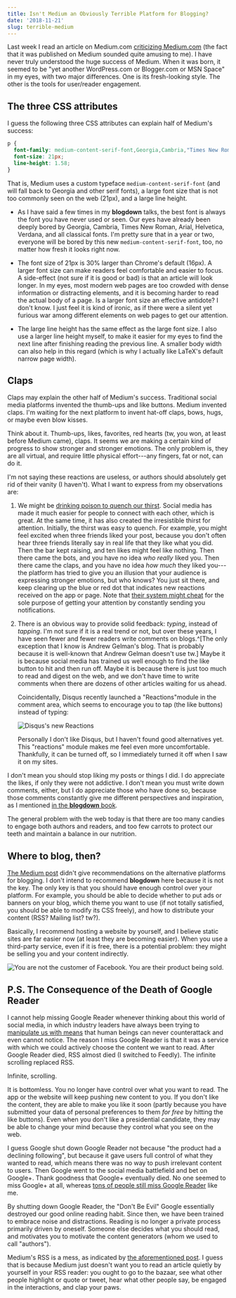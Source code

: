 ```yaml
---
title: Isn't Medium an Obviously Terrible Platform for Blogging?
date: '2018-11-21'
slug: terrible-medium
---
```


Last week I read an article on Medium.com [criticizing Medium.com](https://medium.com/@nikitonsky/medium-is-a-poor-choice-for-blogging-bb0048d19133) (the fact that it was published on Medium sounded quite amusing to me). I have never truly understood the huge success of Medium. When it was born, it seemed to be "yet another WordPress.com or Blogger.com or MSN Space" in my eyes, with two major differences. One is its fresh-looking style. The other is the tools for user/reader engagement.

## The three CSS attributes

I guess the following three CSS attributes can explain half of Medium's success:

```css
p {
  font-family: medium-content-serif-font,Georgia,Cambria,"Times New Roman",Times,serif;
  font-size: 21px;
  line-height: 1.58;
}
```

That is, Medium uses a custom typeface `medium-content-serif-font` (and will fall back to Georgia and other serif fonts), a large font size that is not too commonly seen on the web (21px), and a large line height.

- As I have said a few times in my **blogdown** talks, the best font is always the font you have never used or seen. Our eyes have already been deeply bored by Georgia, Cambria, Times New Roman, Arial, Helvetica, Verdana, and all classical fonts. I'm pretty sure that in a year or two, everyone will be bored by this new `medium-content-serif-font`, too, no matter how fresh it looks right now.

- The font size of 21px is 30% larger than Chrome's default (16px). A larger font size can make readers feel comfortable and easier to focus. A side-effect (not sure if it is good or bad) is that an article will look longer. In my eyes, most modern web pages are too crowded with dense information or distracting elements, and it is becoming harder to read the actual body of a page. Is a larger font size an effective antidote? I don't know. I just feel it is kind of ironic, as if there were a silent yet furious war among different elements on web pages to get our attention.

- The large line height has the same effect as the large font size. I also use a larger line height myself, to make it easier for my eyes to find the next line after finishing reading the previous line. A smaller body width can also help in this regard (which is why I actually like LaTeX's default narrow page width).

## Claps

Claps may explain the other half of Medium's success. Traditional social media platforms invented the thumb-ups and like buttons. Medium invented claps. I'm waiting for the next platform to invent hat-off claps, bows, hugs, or maybe even blow kisses.

Think about it. Thumb-ups, likes, favorites, red hearts (tw, you won, at least before Medium came), claps. It seems we are making a certain kind of progress to show stronger and stronger emotions. The only problem is, they are all virtual, and require little physical effort---any fingers, fat or not, can do it.

I'm not saying these reactions are useless, or authors should absolutely get rid of their vanity (I haven't). What I want to express from my observations are:

1. We might be [drinking poison to quench our thirst](https://en.wikipedia.org/wiki/Zhenniao). Social media has made it much easier for people to connect with each other, which is great. At the same time, it has also created the irresistible thirst for attention. Initially, the thirst was easy to quench. For example, you might feel excited when three friends liked your post, because you don't often hear three friends literally say in real life that they like what you did. Then the bar kept raising, and ten likes might feel like nothing. Then there came the bots, and you have no idea _who really_ liked you. Then there came the claps, and you have no idea _how much_ they liked you---the platform has tried to give you an illusion that your audience is expressing stronger emotions, but who knows? You just sit there, and keep clearing up the blue or red dot that indicates new reactions received on the app or page. Note that [their system might cheat](https://tw.com/revodavid/status/1070118237478772737) for the sole purpose of getting your attention by constantly sending you notifications.

1. There is an obvious way to provide solid feedback: _typing_, instead of _tapping_. I'm not sure if it is a real trend or not, but over these years, I have seen fewer and fewer readers write comments on blogs.^[The only exception that I know is Andrew Gelman's blog. That is probably because it is well-known that Andrew Gelman doesn't use tw.] Maybe it is because social media has trained us well enough to find the like button to hit and then run off. Maybe it is because there is just too much to read and digest on the web, and we don't have time to write comments when there are dozens of other articles waiting for us ahead.

    Coincidentally, Disqus recently launched a "Reactions"module in the comment area, which seems to encourage you to tap (the like buttons) instead of typing:

    ![Disqus's new Reactions](https://user-images.githubusercontent.com/163582/49538527-46687f80-f891-11e8-9733-4fe4dfb1d5a2.png#border)

    Personally I don't like Disqus, but I haven't found good alternatives yet. This "reactions" module makes me feel even more uncomfortable. Thankfully, it can be turned off, so I immediately turned it off when I saw it on my sites.

I don't mean you should stop liking my posts or things I did. I do appreciate the likes, if only they were not addictive. I don't mean you must write down comments, either, but I do appreciate those who have done so, because those comments constantly give me different perspectives and inspiration, as I mentioned [in the **blogdown** book](https://bookdown.org/yihui/blogdown/personal-experience.html).

The general problem with the web today is that there are too many candies to engage both authors and readers, and too few carrots to protect our teeth and maintain a balance in our nutrition.

## Where to blog, then?

[The Medium post](https://medium.com/@nikitonsky/medium-is-a-poor-choice-for-blogging-bb0048d19133) didn't give recommendations on the alternative platforms for blogging. I don't intend to recommend **blogdown** here because it is not the key. The only key is that you should have enough control over your platform. For example, you should be able to decide whether to put ads or banners on your blog, which theme you want to use (if not totally satisfied, you should be able to modify its CSS freely), and how to distribute your content (RSS? Mailing list? tw?).

Basically, I recommend hosting a website by yourself, and I believe static sites are far easier now (at least they are becoming easier). When you use a third-party service, even if it is free, there is a potential problem: they might be selling you and your content indirectly.

![You are not the customer of Facebook. You are their product being sold.](https://db.yihui.org/images/facebook.jpg)

## P.S. The Consequence of the Death of Google Reader

I cannot help missing Google Reader whenever thinking about this world of social media, in which industry leaders have always been trying to [manipulate us with means](https://techcrunch.com/2017/09/08/meet-the-tech-company-that-wants-to-make-you-even-more-addicted-to-your-phone/) that human beings can never counterattack and even cannot notice. The reason I miss Google Reader is that it was a service with which we could actively choose the content we want to read. After Google Reader died, RSS almost died (I switched to Feedly). The infinite scrolling replaced RSS.

Infinite, scrolling.

It is bottomless. You no longer have control over what you want to read. The app or the website will keep pushing new content to you. If you don't like the content, they are able to make you like it soon (partly because you have submitted your data of personal preferences to them _for free_ by hitting the like buttons). Even when you don't like a presidential candidate, they may be able to change your mind because they control what you see on the web.

I guess Google shut down Google Reader not because "the product had a declining following", but because it gave users full control of what they wanted to read, which means there was no way to push irrelevant content to users. Then Google went to the social media battlefield and bet on Google+. Thank goodness that Google+ eventually died. No one seemed to miss Google+ at all, whereas [tons of people still miss Google Reader](https://gcemetery.co) like me.

By shutting down Google Reader, the "Don't Be Evil" Google essentially destroyed our good online reading habit. Since then, we have been trained to embrace noise and distractions. Reading is no longer a private process primarily driven by oneself. Someone else decides what you should read, and motivates you to motivate the content generators (whom we used to call "authors").

Medium's RSS is a mess, as indicated by [the aforementioned post](https://medium.com/@nikitonsky/medium-is-a-poor-choice-for-blogging-bb0048d19133). I guess that is because Medium just doesn't want you to read an article quietly by yourself in your RSS reader: you ought to go to the bazaar, see what other people highlight or quote or tweet, hear what other people say, be engaged in the interactions, and clap your paws.
